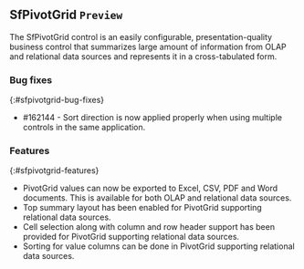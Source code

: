 ## SfPivotGrid `Preview`

The SfPivotGrid control is an easily configurable, presentation-quality business control that summarizes large amount of information from OLAP and relational data sources and represents it in a cross-tabulated form.

### Bug fixes
{:#sfpivotgrid-bug-fixes}

* \#162144 - Sort direction is now applied properly when using multiple controls in the same application.  

### Features
{:#sfpivotgrid-features} 

*  PivotGrid values can now be exported to Excel, CSV, PDF and Word documents. This is available for both OLAP and relational data sources. 
*  Top summary layout has been enabled for PivotGrid supporting relational data sources. 
*  Cell selection along with column and row header support has been provided for PivotGrid supporting relational data sources.
*  Sorting for value columns can be done in PivotGrid supporting relational data sources.
